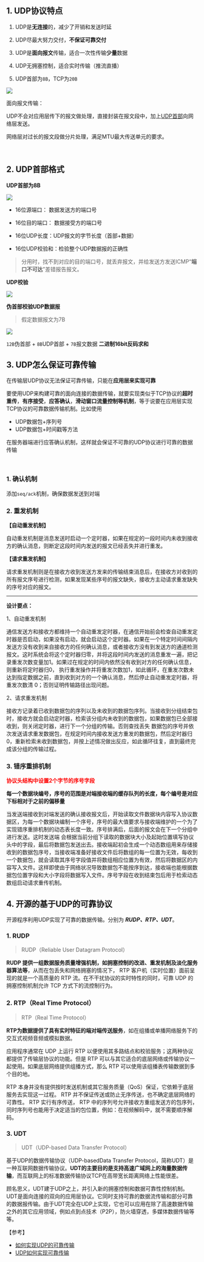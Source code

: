 ## 1. UDP协议特点

1. UDP是**无连接**的，减少了开销和发送时延

2. UDP尽最大努力交付，**不保证可靠交付**

3. UDP是**面向报文**传输，适合一次性传输**少量**数据

4. UDP无拥塞控制，适合实时传输（推流直播）

5. UDP首部为`8B`，TCP为`20B`

![](https://iqqcode-blog.oss-cn-beijing.aliyuncs.com/imgs01/20200726161801.png)

面向报文传输：

UDP不会对应用层传下的报文做处理，直接封装在报文段中，加上<u>UDP首部</u>向网络层发送。

网络层对过长的报文段做分片处理，满足MTU最大传送单元的要求。

<br>

## 2. UDP首部格式

**UDP首部为8B**

![](https://iqqcode-blog.oss-cn-beijing.aliyuncs.com/imgs01/20200726163023.png)

- 16位源端口： 数据发送方的端口号

- 16位目的端口： 数据接受方的端口号

- 16位UDP长度：UDP报文的字节长度（首部+数据）

- 16位UDP校验和：检验整个UDP数据报的正确性

> 分用时，找不到对应的目的端口号，就丢弃报文，并给发送方发送ICMP“**端口不可达**”差错报告报文。

**UDP校验**

![](https://iqqcode-blog.oss-cn-beijing.aliyuncs.com/imgs01/20200726163525.png)

**伪首部校验UDP数据报**

> 假定数据报文为7B

![](https://iqqcode-blog.oss-cn-beijing.aliyuncs.com/imgs01/20200726165539.png)

`12B`伪首部 + `8B`UDP首部 + `7B`报文数据 **二进制16bit反码求和**



## 3. UDP怎么保证可靠传输

在传输层UDP协议无法保证可靠传输，只能在**应用层来实现可靠**

要使用UDP来构建可靠的面向连接的数据传输，就要实现类似于TCP协议的**超时重传**，**有序接受**，**应答确认**，**滑动窗口流量控制等机制**，等于说要在应用层实现TCP协议的可靠数据传输机制。比如使用

- UDP数据包+序列号
- UDP数据包+时间戳等方法

在服务器端进行应答确认机制，这样就会保证不可靠的UDP协议进行可靠的数据传输

<br>



### 1. 确认机制

添加`seq/ack`机制，确保数据发送到对端

### 2. 重发机制

**【自动重发机制】**

自动重发机制是消息发送时启动一个定时器，如果在规定的一段时间内未收到接收方的确认消息，则断定这段时间内发送的报文已经丢失并进行重发。

**【请求重发机制】**

请求重发机制则是在接收方收到发送方发来的传输结束消息后，在接收方对收到的所有报文序号进行检测，如果发现某些序号的报文缺失，接收方主动请求重发缺失的序号对应的报文。

----------------

**设计要点：**

1、自动重发机制

通信发送方和接收方都维持一个自动重发定时器，在通信开始前会检查自动重发定时器是否启动，如果没有启动，就会启动这个定时器。如果在一个特定时间间隔内发送方没有收到来自接收方的任何确认消息，或者接收方没有到发送方的通道检测报文。这时系统会将这个定时器归零，并将这段时间内发送的消息重发一遍，把记录重发次数变量加1。如果过在规定的时间内依然没有收到对方的任何确认信息，则重新将定时器归0， 执行重发操作并将重发次数加1，如此循环，在重发次数未达到指定数据之前，直到收到对方的一个确认消息，然后停止自动重发定时器，将重发次数清 0；否则证明传输路径出现问题。

2、请求重发机制

接收方记录着已收到数据包的序列以及未收到的数据包序列。当接收到分组结束包时，接收方就会启动定时器，检索该分组内未收到的数据包，如果数据包已全部接收到，则关闭定时器，进行下一个分组的传输。否则查找丢失 数据包的序号并依次发送请求重发数据包，在规定时间内接收发送方重发的数据包，然后定时器归 0，重新检索未收到数据包，并按上述情况做出反应，如此循环往复，直到最终完成该分组的传输过程。

### 3. 错序重排机制

<font color = red>**协议头结构中设置2个字节的序号字段**</font>

**每一个数据块编号，序号的范围是对端接收端的缓存队列的长度，每个编号是对应下标相对于之前的偏移量**

当发送端接收到对端发送的确认接收报文后，开始读取文件数据块内容写入协议数据区，为每一个数据块编制一个序号，序号的最大值要求与接收端维护的一个为了实现错序重排机制的动态表长度一致。序号排满后，后面的报文会在下一个分组中进行发送。这时发送端 会根据当前分组下读取的数据块大小及起始位置填写协议头中的字段，最后将数据包发送出去。接收端起初会生成一个动态数组用来存储接收到的数据包序号，当接收端准备好接收文件后将数组的每一位置为无效，每收到一个数据包，就会读取其序号字段值并将数组相应位置为有效，然后将数据区的内容写入文件。这样即使由于网络状况导致数据包不能按序到达，接收端也能根据数据包位置字段和大小字段将数据写入文件。序号字段在收到结束包后用于检索动态数组启动请求重传机制。



## 4. 开源的基于UDP的可靠协议

开源程序利用UDP实现了可靠的数据传输。分别为 ***RUDP、RTP、UDT***。

### 1. RUDP

> RUDP（Reliable User Datagram Protocol）

**RUDP 提供一组数据服务质量增强机制，如拥塞控制的改进、重发机制及淡化服务器算法等**，从而在包丢失和网络拥塞的情况下， RTP 客户机（实时位置）面前呈现的就是一个高质量的 RTP 流。在不干扰协议的实时特性的同时，可靠 UDP 的拥塞控制机制允许 TCP 方式下的流控制行为。

### 2. RTP（Real Time Protocol）

> RTP（Real Time Protocol）

**RTP为数据提供了具有实时特征的端对端传送服务**，如在组播或单播网络服务下的交互式视频音频或模拟数据。

应用程序通常在 UDP 上运行 RTP 以便使用其多路结点和校验服务；这两种协议都提供了传输层协议的功能。但是 RTP 可以与其它适合的底层网络或传输协议一起使用。如果底层网络提供组播方式，那么 RTP 可以使用该组播表传输数据到多个目的地。

RTP 本身并没有提供按时发送机制或其它服务质量（QoS）保证，它依赖于底层服务去实现这一过程。 RTP 并不保证传送或防止无序传送，也不确定底层网络的可靠性。 RTP 实行有序传送， RTP 中的序列号允许接收方重组发送方的包序列，同时序列号也能用于决定适当的包位置，例如：在视频解码中，就不需要顺序解码。

### 3. UDT

> UDT（UDP-based Data Transfer Protocol）

基于UDP的数据传输协议（UDP-basedData Transfer Protocol，简称UDT）是一种互联网数据传输协议。**UDT的主要目的是支持高速广域网上的海量数据传输**，而互联网上的标准数据传输协议TCP在高带宽长距离网络上性能很差。

顾名思义，UDT建于UDP之上，并引入新的拥塞控制和数据可靠性控制机制。UDT是面向连接的双向的应用层协议。它同时支持可靠的数据流传输和部分可靠的数据报传输。由于UDT完全在UDP上实现，它也可以应用在除了高速数据传输之外的其它应用领域，例如点到点技术（P2P），防火墙穿透，多媒体数据传输等等。





【参考】

- [如何实现UDP的可靠传输](https://blog.csdn.net/AaronHyk/article/details/81505562)
- [UDP如何实现可靠传输](https://www.jianshu.com/p/6c73a4585eba)